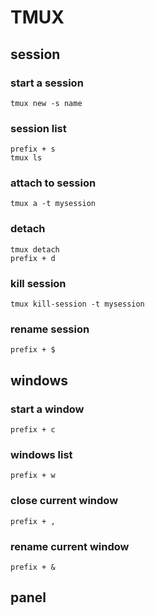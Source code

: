 # TMUX

## session
### start a session
`tmux new -s name`
### session list
`prefix + s`  
`tmux ls`
### attach to session
`tmux a -t mysession`
### detach
`tmux detach`  
`prefix + d`
### kill session
`tmux kill-session -t mysession`
### rename session
`prefix + $`
## windows
### start a window
`prefix + c`
### windows list
`prefix + w`
### close current window
`prefix + ,`
### rename current window
`prefix + &`

## panel
